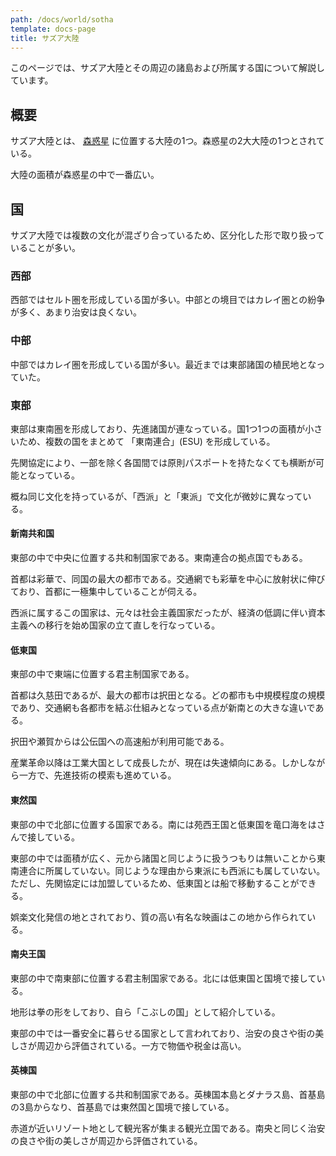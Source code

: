 ```yaml
---
path: /docs/world/sotha
template: docs-page
title: サズア大陸
---
```


このページでは、サズア大陸とその周辺の諸島および所属する国について解説しています。

## 概要
サズア大陸とは、 [森惑星](./world/forest_star) に位置する大陸の1つ。森惑星の2大大陸の1つとされている。

大陸の面積が森惑星の中で一番広い。

## 国
サズア大陸では複数の文化が混ざり合っているため、区分化した形で取り扱っていることが多い。

### 西部
西部ではセルト圏を形成している国が多い。中部との境目ではカレイ圏との紛争が多く、あまり治安は良くない。

### 中部
中部ではカレイ圏を形成している国が多い。最近までは東部諸国の植民地となっていた。

### 東部
東部は東南圏を形成しており、先進諸国が連なっている。国1つ1つの面積が小さいため、複数の国をまとめて 「東南連合」(ESU) を形成している。

先関協定により、一部を除く各国間では原則パスポートを持たなくても横断が可能となっている。

概ね同じ文化を持っているが、「西派」と「東派」で文化が微妙に異なっている。

#### 新南共和国
東部の中で中央に位置する共和制国家である。東南連合の拠点国でもある。

首都は彩華で、同国の最大の都市である。交通網でも彩華を中心に放射状に伸びており、首都に一極集中していることが伺える。

西派に属するこの国家は、元々は社会主義国家だったが、経済の低調に伴い資本主義への移行を始め国家の立て直しを行なっている。

#### 低東国
東部の中で東端に位置する君主制国家である。

首都は久慈田であるが、最大の都市は択田となる。どの都市も中規模程度の規模であり、交通網も各都市を結ぶ仕組みとなっている点が新南との大きな違いである。

択田や瀬賀からは公伝国への高速船が利用可能である。

産業革命以降は工業大国として成長したが、現在は失速傾向にある。しかしながら一方で、先進技術の模索も進めている。

#### 東然国
東部の中で北部に位置する国家である。南には苑西王国と低東国を竜口海をはさんで接している。

東部の中では面積が広く、元から諸国と同じように扱うつもりは無いことから東南連合に所属していない。同じような理由から東派にも西派にも属していない。ただし、先関協定には加盟しているため、低東国とは船で移動することができる。

娯楽文化発信の地とされており、質の高い有名な映画はこの地から作られている。

#### 南央王国
東部の中で南東部に位置する君主制国家である。北には低東国と国境で接している。

地形は拳の形をしており、自ら「こぶしの国」として紹介している。

東部の中では一番安全に暮らせる国家として言われており、治安の良さや街の美しさが周辺から評価されている。一方で物価や税金は高い。

#### 英棟国
東部の中で北部に位置する共和制国家である。英棟国本島とダナラス島、首基島の3島からなり、首基島では東然国と国境で接している。

赤道が近いリゾート地として観光客が集まる観光立国である。南央と同じく治安の良さや街の美しさが周辺から評価されている。
